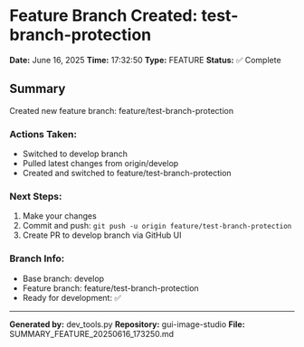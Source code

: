 # Feature Branch Created: test-branch-protection

**Date:** June 16, 2025
**Time:** 17:32:50
**Type:** FEATURE
**Status:** ✅ Complete

## Summary

Created new feature branch: feature/test-branch-protection

### Actions Taken:
- Switched to develop branch
- Pulled latest changes from origin/develop
- Created and switched to feature/test-branch-protection

### Next Steps:
1. Make your changes
2. Commit and push: `git push -u origin feature/test-branch-protection`
3. Create PR to develop branch via GitHub UI

### Branch Info:
- Base branch: develop
- Feature branch: feature/test-branch-protection
- Ready for development: ✅


---

**Generated by:** dev_tools.py
**Repository:** gui-image-studio
**File:** SUMMARY_FEATURE_20250616_173250.md
